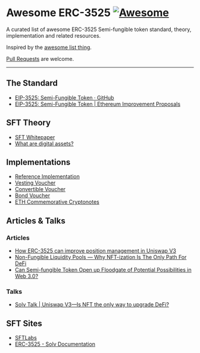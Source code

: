 # Awesome ERC-3525 [![Awesome](https://cdn.rawgit.com/sindresorhus/awesome/d7305f38d29fed78fa85652e3a63e154dd8e8829/media/badge.svg)](https://github.com/sindresorhus/awesome)
A curated list of awesome ERC-3525 Semi-fungible token standard, theory, implementation and related resources.

Inspired by the [awesome list thing](https://github.com/sindresorhus/awesome).

[Pull Requests](https://github.com/ABitCraft/Awesome-ERC3525/pulls) are welcome.

---

## The Standard

- [EIP-3525: Semi-Fungible Token · GitHub](https://github.com/ethereum/EIPs/blob/master/EIPS/eip-3525.md)
- [EIP-3525: Semi-Fungible Token | Ethereum Improvement Proposals](https://eips.ethereum.org/EIPS/eip-3525)

## SFT Theory

- [SFT Whitepaper](https://whitepaper.sftlabs.io/SFT%20Whitepaper.pdf)
- [What are digital assets?](https://sftlabs.io/2022/09/27/what-are-digital-assets/)

## Implementations

- [Reference Implementation](https://eips.ethereum.org/assets/eip-3525/contracts/ERC3525.sol)
- [Vesting Voucher](https://github.com/solv-finance/solv-v2-voucher)
- [Convertible Voucher](https://github.com/solv-finance/solv-v2-ivo/tree/main/vouchers/convertible-voucher)
- [Bond Voucher](https://github.com/solv-finance/solv-v2-ivo/tree/main/vouchers/bond-voucher)
- [ETH Commemorative Cryptonotes](https://github.com/crypto-notes)

## Articles & Talks

### Articles

- [How ERC-3525 can improve position management in Uniswap V3](https://sftlabs.io/2022/09/27/how-erc-3525-can-improve-position-management-in-uniswap-v3/)
- [Non-Fungible Liquidity Pools — Why NFT-ization Is The Only Path For DeFi](https://sftlabs.io/2022/09/27/non-fungible-liquidity-pools-why-nft-ization-is-the-only-path-for-defi/)
- [Can Semi-fungible Token Open up Floodgate of Potential Possibilities in Web 3.0?](https://sftlabs.io/2022/09/27/can-semi-fungible-token-open-up-floodgate-of-potential-possibilities-in-web-3-0/)

### Talks

- [Solv Talk | Uniswap V3—Is NFT the only way to upgrade DeFi?](https://medium.com/solv-blog/solv-talk-uniswap-v3-nft-is-the-only-way-to-upgrade-defi-2ed2686bf1a3)


## SFT Sites

- [SFTLabs](https://sftlabs.io/)
- [ERC-3525 - Solv Documentation](https://docs.solv.finance/solv-documentation/ERC-3525-SFT/EIP-3525)
